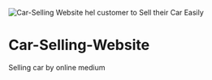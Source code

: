 ![Car-Selling Website hel customer to Sell their Car Easily](http://i.i-sgcm.com/news/article_advice/2009/92_p1_s_1.jpg)
# Car-Selling-Website
Selling car by online medium
